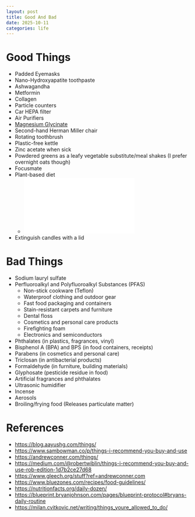 ```yaml
---
layout: post
title: Good And Bad
date: 2025-10-11
categories: life
---
```


# Good Things

- Padded Eyemasks
- Nano-Hydroxyapatite toothpaste
- Ashwagandha
- Metformin
- Collagen
- Particle counters
- Car HEPA filter
- Air Purifiers
- [Magnesium Glycinate](https://nootropicsdepot.com/magnesium-glycinate-capsules/?ref=andrewconner.com)
- Second-hand Herman Miller chair
- Rotating toothbrush
- Plastic-free kettle
- Zinc acetate when sick
- Powdered greens as a leafy vegetable substitute/meal shakes (I prefer overnight oats though)
- Focusmate
- Plant-based diet
  - ![](/imgs/2025-10-11-good-and-bad/Daily%20Dozen%20–%20Poster%20Metric.pdf)
- Extinguish candles with a lid

# Bad Things

- Sodium lauryl sulfate
- Perfluoroalkyl and Polyfluoroalkyl Substances (PFAS)
  - Non-stick cookware (Teflon)
  - Waterproof clothing and outdoor gear
  - Fast food packaging and containers
  - Stain-resistant carpets and furniture
  - Dental floss
  - Cosmetics and personal care products
  - Firefighting foam
  - Electronics and semiconductors
- Phthalates (in plastics, fragrances, vinyl)
- Bisphenol A (BPA) and BPS (in food containers, receipts)
- Parabens (in cosmetics and personal care)
- Triclosan (in antibacterial products)
- Formaldehyde (in furniture, building materials)
- Glyphosate (pesticide residue in food)
- Artificial fragrances and phthalates
- Ultrasonic humidifier
- Incense
- Aerosols
- Broiling/frying food (Releases particulate matter)

# References

- https://blog.aayushg.com/things/
- https://www.sambowman.co/p/things-i-recommend-you-buy-and-use
- https://andrewconner.com/things/
- https://medium.com/@robertwiblin/things-i-recommend-you-buy-and-use-rob-edition-1d7b2ce27d68
- https://www.gleech.org/stuff?ref=andrewconner.com
- https://www.bluezones.com/recipes/food-guidelines/
- https://nutritionfacts.org/daily-dozen/
- https://blueprint.bryanjohnson.com/pages/blueprint-protocol#bryans-daily-routine
- https://milan.cvitkovic.net/writing/things_youre_allowed_to_do/
